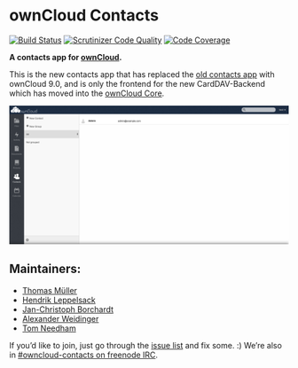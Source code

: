 # ownCloud Contacts 

[![Build Status](https://scrutinizer-ci.com/g/owncloud/contacts/badges/build.png?b=master)](https://scrutinizer-ci.com/g/owncloud/contacts/build-status/master)
[![Scrutinizer Code Quality](https://scrutinizer-ci.com/g/owncloud/contacts/badges/quality-score.png?b=master)](https://scrutinizer-ci.com/g/owncloud/contacts/?branch=master)
[![Code Coverage](https://scrutinizer-ci.com/g/owncloud/contacts/badges/coverage.png?b=master)](https://scrutinizer-ci.com/g/owncloud/contacts/?branch=master)

**A contacts app for [ownCloud](https://owncloud.org).**  

This is the new contacts app that has replaced the [old contacts app](https://github.com/owncloudarchive/contacts) with ownCloud 9.0, and is only the frontend for the new CardDAV-Backend which has moved into the [ownCloud Core](https://github.com/owncloud/core). 

![](https://raw.githubusercontent.com/owncloud/screenshots/master/contacts/contacts.png)

## Maintainers:

- [Thomas Müller](https://github.com/DeepDiver1975)
- [Hendrik Leppelsack](https://github.com/Henni)
- [Jan-Christoph Borchardt](https://github.com/jancborchardt) 
- [Alexander Weidinger](https://github.com/irgendwie)
- [Tom Needham](https://github.com/tomneedham)


If you’d like to join, just go through the [issue list](https://github.com/owncloud/contacts/issues) and fix some. :) We’re also in [#owncloud-contacts on freenode IRC](https://webchat.freenode.net/?channels=owncloud-contacts).
